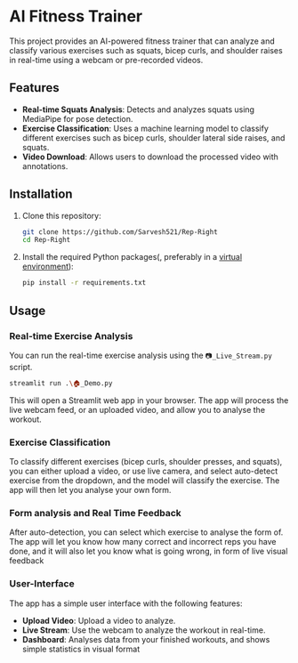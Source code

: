 # AI Fitness Trainer

This project provides an AI-powered fitness trainer that can analyze and classify various exercises such as squats, bicep curls, and shoulder raises in real-time using a webcam or pre-recorded videos.

## Features

- **Real-time Squats Analysis**: Detects and analyzes squats using MediaPipe for pose detection.
- **Exercise Classification**: Uses a machine learning model to classify different exercises such as bicep curls, shoulder lateral side raises, and squats.
- **Video Download**: Allows users to download the processed video with annotations.

## Installation

1. Clone this repository:
    ```bash
    git clone https://github.com/Sarvesh521/Rep-Right
    cd Rep-Right
    ```

2. Install the required Python packages(, preferably in a [virtual environment](https://docs.python.org/3/library/venv.html)):
    ```bash
    pip install -r requirements.txt
    ```



## Usage

### Real-time Exercise Analysis
You can run the real-time exercise analysis using the `📷️_Live_Stream.py` script.

```bash
streamlit run .\🏠️_Demo.py
```

This will open a Streamlit web app in your browser.
The app will process the live webcam feed, or an uploaded video, and allow you to analyse the workout.
### Exercise Classification
To classify different exercises (bicep curls, shoulder presses, and squats), you can either upload a video, or use live camera, and select auto-detect exercise from the dropdown, and the model will classify the exercise.
The app will then let you analyse your own form.

### Form analysis and Real Time Feedback
After auto-detection, you can select which exercise to analyse the form of.
The app will let you know how many correct and incorrect reps you have done, and it will also let you know what is going wrong, in form of live visual feedback

### User-Interface
The app has a simple user interface with the following features:
- **Upload Video**: Upload a video to analyze.
- **Live Stream**: Use the webcam to analyze the workout in real-time.
- **Dashboard**: Analyses data from your finished workouts, and shows simple statistics in visual format
